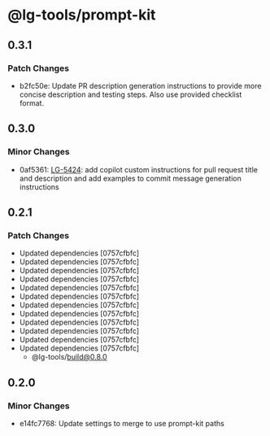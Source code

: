 # @lg-tools/prompt-kit

## 0.3.1

### Patch Changes

- b2fc50e: Update PR description generation instructions to provide more concise description and testing steps. Also use provided checklist format.

## 0.3.0

### Minor Changes

- 0af5361: [LG-5424](https://jira.mongodb.org/browse/LG-5424): add copilot custom instructions for pull request title and description and add examples to commit message generation instructions

## 0.2.1

### Patch Changes

- Updated dependencies [0757cfbfc]
- Updated dependencies [0757cfbfc]
- Updated dependencies [0757cfbfc]
- Updated dependencies [0757cfbfc]
- Updated dependencies [0757cfbfc]
- Updated dependencies [0757cfbfc]
- Updated dependencies [0757cfbfc]
- Updated dependencies [0757cfbfc]
- Updated dependencies [0757cfbfc]
- Updated dependencies [0757cfbfc]
- Updated dependencies [0757cfbfc]
- Updated dependencies [0757cfbfc]
  - @lg-tools/build@0.8.0

## 0.2.0

### Minor Changes

- e14fc7768: Update settings to merge to use prompt-kit paths
